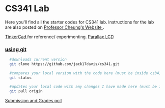 # CS341 Lab
Here you'll find all the starter codes for CS341 lab. Instructions for the lab are also posted on <a href="https://www.cs.umb.edu/~cheungr/cs341/"> Professor Cheung's Website </a>.

<a href="https://www.tinkercad.com"> TinkerCad </a> for reference/ experimenting.
<a href="https://github.com/iamthechad/parallax_lcd"> Parallax LCD 
### using git
```bash
  #downloads current version
  git clone https://github.com/jack17davis/cs341.git 
  
  #compares your local version with the code here (must be inside cs341 directory)
  git status
  
  #updates your local code with any changes I have made here (must be inside cs341 directory)
  git pull origin
```
[Submission and Grades poll](https://forms.gle/RK95C3vfqm1y7QVP6)
